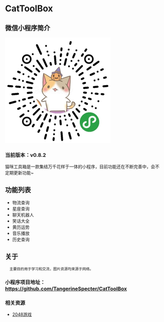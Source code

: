 # CatToolBox
## 微信小程序简介

<img src="img/logo.jpg">

### 当前版本：v0.8.2

猫咪工具箱是一款集结万千花样于一体的小程序，目前功能还在不断完善中，会不定期更新功能~

## 功能列表

- 物流查询
- 星座查询
- 聊天机器人
- 笑话大全
- 黄历运势
- 音乐播放
- 历史查询

## 关于

      主要目的用于学习和交流，图片资源均来源于网络。

### 小程序项目地址：https://github.com/TangerineSpecter/CatToolBox

### 相关资源

- [2048游戏](https://github.com/gabrielecirulli/2048)
